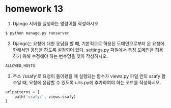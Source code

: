 # homework 13

1. Django 서버를 실행하는 명령어를 작성하시오.

```bash
$ python manage.py runserver
```



2. Django는 요청에 대한 응답을 할 때, 기본적으로 허용된 도메인으로부터 온 요청에
   한해서만 응답을 하도록 설정되어 있다. settings.py 파일에서 특정 도메인을 허용하기
   위해 수정해야 하는 변수명을 찾아 작성하시오.

```python
ALLOWED_HOSTS
```



3. 주소 ‘/ssafy’로 요청이 들어왔을 때 실행되는 함수가 views.py 파일 안의 ssafy 함수일
   때, 요청에 응답할 수 있도록 urls.py에 추가하여야 하는 코드를 작성하시오.

```python
urlpatterns = [
	path('ssafy/', views.ssafy)
]
```

